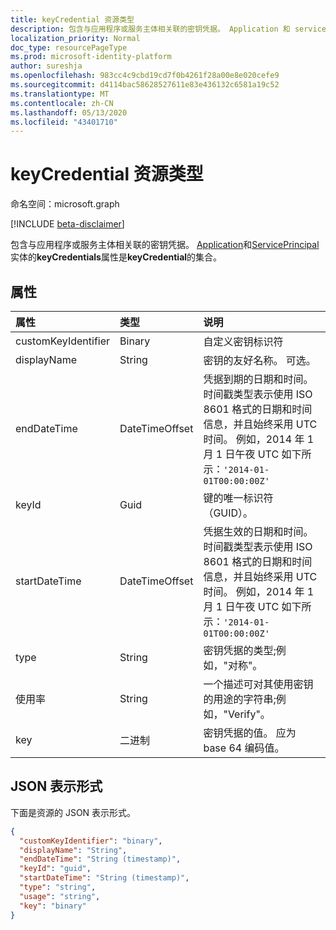 ```yaml
---
title: keyCredential 资源类型
description: 包含与应用程序或服务主体相关联的密钥凭据。 Application 和 servicePrincipal 实体的**keyCredentials**属性是**keyCredential**的集合。
localization_priority: Normal
doc_type: resourcePageType
ms.prod: microsoft-identity-platform
author: sureshja
ms.openlocfilehash: 983cc4c9cbd19cd7f0b4261f28a00e8e020cefe9
ms.sourcegitcommit: d4114bac58628527611e83e436132c6581a19c52
ms.translationtype: MT
ms.contentlocale: zh-CN
ms.lasthandoff: 05/13/2020
ms.locfileid: "43401710"
---
```

# <a name="keycredential-resource-type"></a>keyCredential 资源类型

命名空间：microsoft.graph

[!INCLUDE [beta-disclaimer](../../includes/beta-disclaimer.md)]

包含与应用程序或服务主体相关联的密钥凭据。 [Application](application.md)和[ServicePrincipal](serviceprincipal.md)实体的**keyCredentials**属性是**keyCredential**的集合。

## <a name="properties"></a>属性
| 属性     | 类型   |说明|
|:---------------|:--------|:----------|
|customKeyIdentifier|Binary| 自定义密钥标识符 |
| displayName | String | 密钥的友好名称。 可选。 |
|endDateTime|DateTimeOffset|凭据到期的日期和时间。时间戳类型表示使用 ISO 8601 格式的日期和时间信息，并且始终采用 UTC 时间。 例如，2014 年 1 月 1 日午夜 UTC 如下所示：`'2014-01-01T00:00:00Z'`|
|keyId|Guid|键的唯一标识符（GUID）。|
|startDateTime|DateTimeOffset|凭据生效的日期和时间。时间戳类型表示使用 ISO 8601 格式的日期和时间信息，并且始终采用 UTC 时间。 例如，2014 年 1 月 1 日午夜 UTC 如下所示：`'2014-01-01T00:00:00Z'`|
|type|String|密钥凭据的类型;例如，"对称"。|
|使用率|String|一个描述可对其使用密钥的用途的字符串;例如，"Verify"。|
|key|二进制| 密钥凭据的值。 应为 base 64 编码值。 |

## <a name="json-representation"></a>JSON 表示形式

下面是资源的 JSON 表示形式。

<!-- {
  "blockType": "resource",
  "optionalProperties": [

  ],
  "@odata.type": "microsoft.graph.keyCredential"
}-->

```json
{
  "customKeyIdentifier": "binary",
  "displayName": "String",
  "endDateTime": "String (timestamp)",
  "keyId": "guid",
  "startDateTime": "String (timestamp)",
  "type": "string",
  "usage": "string",
  "key": "binary"
}

```

<!-- uuid: 8fcb5dbc-d5aa-4681-8e31-b001d5168d79
2015-10-25 14:57:30 UTC -->
<!--
{
  "type": "#page.annotation",
  "description": "keyCredential resource",
  "keywords": "",
  "section": "documentation",
  "tocPath": "",
  "suppressions": []
}
-->
